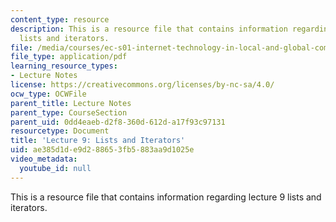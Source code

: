 ```yaml
---
content_type: resource
description: This is a resource file that contains information regarding lecture 9
  lists and iterators.
file: /media/courses/ec-s01-internet-technology-in-local-and-global-communities-spring-2005-summer-2005/ae385d1de9d288653fb5883aa9d1025e_MITEC_S01S05_l09_lists_iterat.pdf
file_type: application/pdf
learning_resource_types:
- Lecture Notes
license: https://creativecommons.org/licenses/by-nc-sa/4.0/
ocw_type: OCWFile
parent_title: Lecture Notes
parent_type: CourseSection
parent_uid: 0dd4eaeb-d2f8-360d-612d-a17f93c97131
resourcetype: Document
title: 'Lecture 9: Lists and Iterators'
uid: ae385d1d-e9d2-8865-3fb5-883aa9d1025e
video_metadata:
  youtube_id: null
---
```

This is a resource file that contains information regarding lecture 9 lists and iterators.